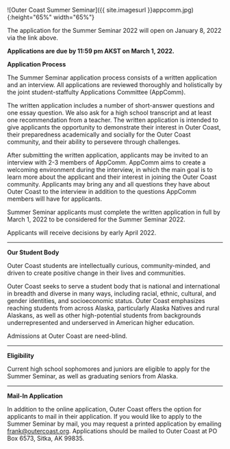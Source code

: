 <!-- This inserts the image -->
![Outer Coast Summer Seminar]({{ site.imagesurl }}appcomm.jpg){:height="65%" width="65%"}

The application for the Summer Seminar 2022 will open on January 8, 2022 via the link above. 

**Applications are due by 11:59 pm AKST on March 1, 2022.**

**Application Process**

The Summer Seminar application process consists of a written application and an interview. All applications are reviewed thoroughly and holistically by the joint student-staffulty Applications Committee (AppComm). 

The written application includes a number of short-answer questions and one essay question. We also ask for a high school transcript and at least one recommendation from a teacher. The written application is intended to give applicants the opportunity to demonstrate their interest in Outer Coast, their preparedness academically and socially for the Outer Coast community, and their ability to persevere through challenges.

After submitting the written application, applicants may be invited to an interview with 2-3 members of AppComm. AppComm aims to create a welcoming environment during the interview, in which the main goal is to learn more about the applicant and their interest in joining the Outer Coast community. Applicants may bring any and all questions they  have about Outer Coast to the interview in addition to the questions AppComm members will have for applicants. 

Summer Seminar applicants must complete the written application in full by March 1, 2022 to be considered for the Summer Seminar 2022.

Applicants will receive decisions by early April 2022.

---

**Our Student Body**

Outer Coast students are intellectually curious, community-minded, and driven to create positive change in their lives and communities. 

Outer Coast seeks to serve a student body that is national and international in breadth and diverse in many ways, including racial, ethnic, cultural, and gender identities, and socioeconomic status. Outer Coast emphasizes reaching students from across Alaska, particularly Alaska Natives and rural Alaskans, as well as other high-potential students from backgrounds underrepresented and underserved in American higher education.

Admissions at Outer Coast are need-blind. 

---

**Eligibility**

Current high school sophomores and juniors are eligible to apply for the Summer Seminar, as well as graduating seniors from Alaska.

---

**Mail-In Application**

In addition to the online application, Outer Coast offers the option for applicants to mail in their application. If you would like to apply to the Summer Seminar by mail, you may request a printed application by emailing frank@outercoast.org. Applications should be mailed to Outer Coast at PO Box 6573, Sitka, AK 99835.

